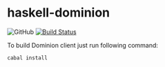 # haskell-dominion
![GitHub](https://img.shields.io/github/license/LinuxUser404/haskell-dominion?style=plastic)
[![Build Status](https://travis-ci.org/LinuxUser404/haskell-dominion.svg?branch=master)](https://travis-ci.org/LinuxUser404/haskell-dominion)

To build Dominion client just run following command:

```
cabal install
```
